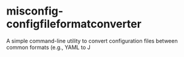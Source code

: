 # misconfig-configfileformatconverter
A simple command-line utility to convert configuration files between common formats (e.g., YAML to J
